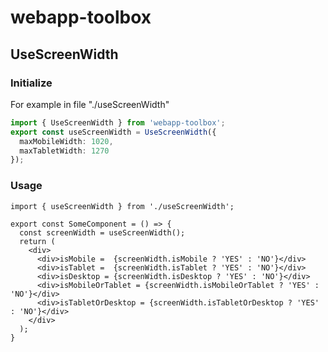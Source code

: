 # webapp-toolbox

## UseScreenWidth
### Initialize
For example in file "./useScreenWidth"
```ts
import { UseScreenWidth } from 'webapp-toolbox';
export const useScreenWidth = UseScreenWidth({
  maxMobileWidth: 1020,
  maxTabletWidth: 1270
});
```
### Usage
```tsx
import { useScreenWidth } from './useScreenWidth';

export const SomeComponent = () => {
  const screenWidth = useScreenWidth();
  return (
    <div>
      <div>isMobile =  {screenWidth.isMobile ? 'YES' : 'NO'}</div>
      <div>isTablet =  {screenWidth.isTablet ? 'YES' : 'NO'}</div>
      <div>isDesktop = {screenWidth.isDesktop ? 'YES' : 'NO'}</div>
      <div>isMobileOrTablet = {screenWidth.isMobileOrTablet ? 'YES' : 'NO'}</div>
      <div>isTabletOrDesktop = {screenWidth.isTabletOrDesktop ? 'YES' : 'NO'}</div>
    </div>
  );
}
```
